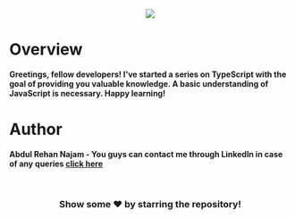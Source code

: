 <div align="center">
  <img src="https://iili.io/HsHlefV.png"/>
</div>

# Overview
<b>Greetings, fellow developers! I've started a series on TypeScript with the goal of providing you valuable knowledge. A basic understanding of JavaScript is necessary. Happy learning!</b> 

# Author
<b>Abdul Rehan Najam - You guys can contact me through LinkedIn in case of any queries [click here](https://in.linkedin.com/in/abrehan)</b> 

<br>

<div align="center">
<h3>Show some ❤️ by starring the repository!</h3>
</div>
